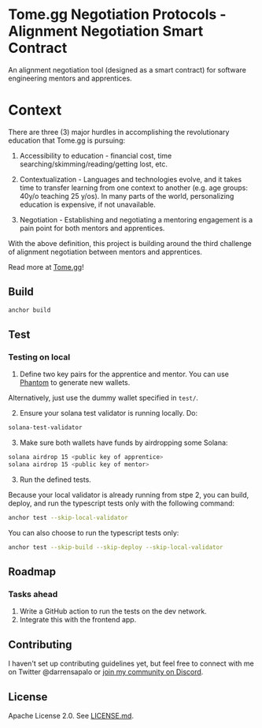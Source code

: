 # Tome.gg Negotiation Protocols - Alignment Negotiation Smart Contract

An alignment negotiation tool (designed as a smart contract) for software engineering mentors and apprentices. 

# Context

There are three (3) major hurdles in accomplishing the revolutionary education that Tome.gg is pursuing:

1. Accessibility to education - financial cost, time searching/skimming/reading/getting lost, etc.

2. Contextualization - Languages and technologies evolve, and it takes time to transfer learning from one context to another (e.g. age groups: 40y/o teaching 25 y/os). In many parts of the world, personalizing education is expensive, if not unavailable.

3. Negotiation - Establishing and negotiating a mentoring engagement is a pain point for both mentors and apprentices.

With the above definition, this project is building around the third challenge of alignment negotiation between mentors and apprentices.

Read more at [Tome.gg](https://tome.gg)!

## Build

```bash
anchor build
```

## Test

### Testing on local

1. Define two key pairs for the apprentice and mentor. You can use [Phantom](https://phantom.app/) to generate new wallets.

Alternatively, just use the dummy wallet specified in `test/`.

2. Ensure your solana test validator is running locally. Do:

```bash
solana-test-validator
```

3. Make sure both wallets have funds by airdropping some Solana:

```bash
solana airdrop 15 <public key of apprentice>
solana airdrop 15 <public key of mentor>
```

3. Run the defined tests.

Because your local validator is already running from stpe 2, you can build, deploy, and run the typescript tests only with the following command:

```bash
anchor test --skip-local-validator 
```

You can also choose to run the typescript tests only:

```bash
anchor test --skip-build --skip-deploy --skip-local-validator 
```


## Roadmap

### Tasks ahead

1. Write a GitHub action to run the tests on the dev network.
2. Integrate this with the frontend app.

## Contributing

I haven't set up contributing guidelines yet, but feel free to connect with me on Twitter @darrensapalo or [join my community on Discord](http://bit.ly/3yCdUiE).


## License

Apache License 2.0. See [LICENSE.md](LICENSE.md).

